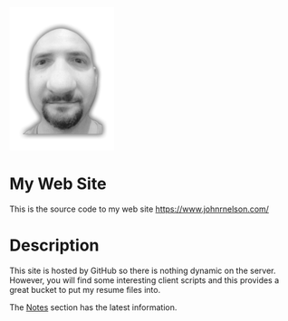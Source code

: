  <img itemprop="image" src="imgs/mymugshot_reg.png">
 
# My Web Site
This is the source code to my web site https://www.johnrnelson.com/

# Description 
This site is hosted by GitHub so there is nothing dynamic on the server. However, you will find some interesting client scripts and this provides a great bucket to put my resume files into.

The [Notes](https://github.com/johnrnelson/johnrnelson.github.io/tree/master/notes) section has 
the latest information.

 